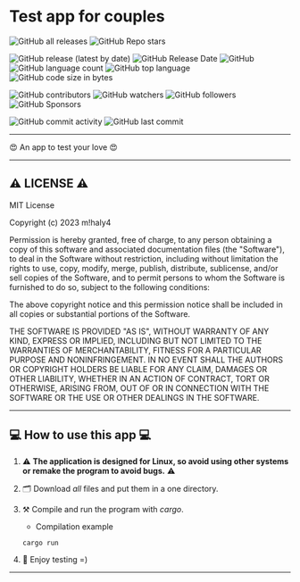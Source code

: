 # Test app for couples

![GitHub all releases](https://img.shields.io/github/downloads/git-user-cpp/test_app_for_couples/total?color=00FF00&logo=github&logoColor=00FF00&style=plastic)
![GitHub Repo stars](https://img.shields.io/github/stars/git-user-cpp/test_app_for_couples?color=FFFF00&logo=github&logoColor=FFFF00&style=plastic)

![GitHub release (latest by date)](https://img.shields.io/github/v/release/git-user-cpp/test_app_for_couples?color=ff0000&logo=github&logoColor=ff0000&style=plastic)
![GitHub Release Date](https://img.shields.io/github/release-date/git-user-cpp/test_app_for_couples?color=ff4500&logo=github&logoColor=ff4500&style=plastic)
![GitHub](https://img.shields.io/github/license/git-user-cpp/test_app_for_couples?color=FFD700&logo=github&logoColor=FFD700&style=plastic)
![GitHub language count](https://img.shields.io/github/languages/count/git-user-cpp/test_app_for_couples?color=7FFFD4&logo=github&logoColor=7FFFD4&style=plastic)
![GitHub top language](https://img.shields.io/github/languages/top/git-user-cpp/test_app_for_couples?color=red&logo=github&logoColor=red&style=plastic)
![GitHub code size in bytes](https://img.shields.io/github/languages/code-size/git-user-cpp/test_app_for_couples?color=00BFFF&logo=github&logoColor=00BFFF&style=plastic)

![GitHub contributors](https://img.shields.io/github/contributors-anon/git-user-cpp/test_app_for_couples?color=ff0000&logo=github&logoColor=ff0000&style=plastic)
![GitHub watchers](https://img.shields.io/github/watchers/git-user-cpp/test_app_for_couples?color=DC143C&logo=github&logoColor=DC143C&style=plastic)
![GitHub followers](https://img.shields.io/github/followers/git-user-cpp?color=7FFF00&logo=github&logoColor=7FFF00&style=plastic)
![GitHub Sponsors](https://img.shields.io/github/sponsors/git-user-cpp?color=00FFFF&logo=github&logoColor=00FFFF&style=plastic)

![GitHub commit activity](https://img.shields.io/github/commit-activity/y/git-user-cpp/test_app_for_couples?color=98FB98&logo=github&logoColor=98FB98&style=plastic)
![GitHub last commit](https://img.shields.io/github/last-commit/git-user-cpp/test_app_for_couples?color=98FB98&logo=github&logoColor=98FB98&style=plastic)

---

:heart_eyes: An app to test your love :heart_eyes:

---

## ⚠️ LICENSE ⚠️
MIT License

Copyright (c) 2023 m!haly4

Permission is hereby granted, free of charge, to any person obtaining a copy
of this software and associated documentation files (the "Software"), to deal
in the Software without restriction, including without limitation the rights
to use, copy, modify, merge, publish, distribute, sublicense, and/or sell
copies of the Software, and to permit persons to whom the Software is
furnished to do so, subject to the following conditions:

The above copyright notice and this permission notice shall be included in all
copies or substantial portions of the Software.

THE SOFTWARE IS PROVIDED "AS IS", WITHOUT WARRANTY OF ANY KIND, EXPRESS OR
IMPLIED, INCLUDING BUT NOT LIMITED TO THE WARRANTIES OF MERCHANTABILITY,
FITNESS FOR A PARTICULAR PURPOSE AND NONINFRINGEMENT. IN NO EVENT SHALL THE
AUTHORS OR COPYRIGHT HOLDERS BE LIABLE FOR ANY CLAIM, DAMAGES OR OTHER
LIABILITY, WHETHER IN AN ACTION OF CONTRACT, TORT OR OTHERWISE, ARISING FROM,
OUT OF OR IN CONNECTION WITH THE SOFTWARE OR THE USE OR OTHER DEALINGS IN THE
SOFTWARE.

---

## 💻 How to use this app 💻

1) ⚠️ **The application is designed for Linux, so avoid using other systems or remake the program to avoid bugs.** ⚠️

2) 🗂️ Download *all* files and put them in a one directory.

3) ⚒️ Compile and run the program with *cargo*.
    - Сompilation example
    ```
    cargo run
    ```
    
5) 🌠 Enjoy testing =)

---
